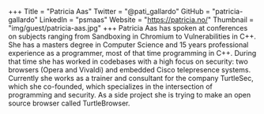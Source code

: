 +++
Title = "Patricia Aas"
Twitter = "@pati_gallardo"
GitHub = "patricia-gallardo"
LinkedIn = "psmaas"
Website = "https://patricia.no/"
Thumbnail = "img/guest/patricia-aas.jpg"
+++
Patricia Aas has spoken at conferences on subjects ranging from Sandboxing in Chromium to Vulnerabilities in C++. 
She has a masters degree in Computer Science and 15 years professional experience as a programmer, most of that time programming in C++. During that time she has worked in codebases with a high focus on security: two browsers (Opera and Vivaldi) and embedded Cisco telepresence systems. Currently she works as a trainer and consultant for the company TurtleSec, which she co-founded, which specializes in the intersection of programming and security. As a side project she is trying to make an open source browser called TurtleBrowser.